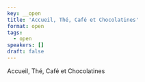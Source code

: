```yaml
---
key: __open
title: 'Accueil, Thé, Café et Chocolatines'
format: open
tags:
  - open
speakers: []
draft: false
---
```

Accueil, Thé, Café et Chocolatines